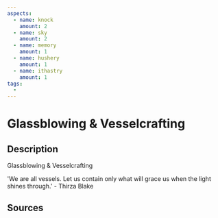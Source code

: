 ```yaml
---
aspects: 
  - name: knock
    amount: 2
  - name: sky
    amount: 2
  - name: memory
    amount: 1
  - name: hushery
    amount: 1
  - name: ithastry
    amount: 1
tags:
  - 
---
```


# Glassblowing & Vesselcrafting

## Description
Glassblowing & Vesselcrafting

'We are all vessels. Let us contain only what will grace us when the light shines through.' - Thirza Blake
## Sources